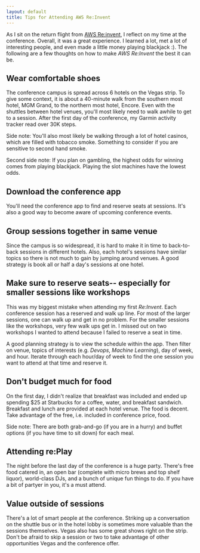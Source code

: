 ```yaml
---
layout: default
title: Tips for Attending AWS Re:Invent
---
```


As I sit on the return flight from [AWS Re:invent](https://reinvent.awsevents.com/), I reflect on my time at the conference. Overall, it was a great experience. I learned a lot, met a lot of interesting people, and even made a little money playing blackjack :). The following are a few thoughts on how to make _AWS Re:Invent_ the best it can be.

## Wear comfortable shoes

The conference campus is spread across 6 hotels on the Vegas strip. To give some context, it is about a 40-minute walk from the southern most hotel, MGM Grand, to the northern most hotel, Encore. Even with the shuttles between hotel venues, you'll most likely need to walk awhile to get to a session. After the first day of the conference, my Garmin activity tracker read over 30K steps.

Side note: You'll also most likely be walking through a lot of hotel casinos, which are filled with tobacco smoke. Something to consider if you are sensitive to second hand smoke.

Second side note: If you plan on gambling, the highest odds for winning comes from playing blackjack. Playing the slot machines have the lowest odds.

## Download the conference app

You'll need the conference app to find and reserve seats at sessions. It's also a good way to become aware of upcoming conference events.

## Group sessions together in same venue

Since the campus is so widespread, it is hard to make it in time to back-to-back sessions in different hotels. Also, each hotel's sessions have similar topics so there is not much to gain by jumping around venues. A good strategy is book all or half a day's sessions at one hotel.

## Make sure to reserve seats-- especially for smaller sessions like workshops

This was my biggest mistake when attending my first _Re:Invent_. Each conference session has a reserved and walk up line. For most of the larger sessions, one can walk up and get in no problem. For the smaller sessions like the workshops, very few walk ups get in. I missed out on two workshops I wanted to attend because I failed to reserve a seat in time.

A good planning strategy is to view the schedule within the app. Then filter on venue, topics of interests (e.g. _Devops_, _Machine Learning_), day of week, and hour. Iterate through each hour/day of week to find the one session you want to attend at that time and reserve it.

## Don't budget much for food

On the first day, I didn't realize that breakfast was included and ended up spending $25 at Starbucks for a coffee, water, and breakfast sandwich. Breakfast and lunch are provided at each hotel venue. The food is decent. Take advantage of the free, i.e. included in conference price, food.

Side note: There are both grab-and-go (if you are in a hurry) and buffet options (if you have time to sit down) for each meal.

## Attending re:Play

The night before the last day of the conference is a huge party. There's free food catered in, an open bar (complete with micro brews and top shelf liquor), world-class DJs, and a bunch of unique fun things to do. If you have a bit of partyer in you, it's a must attend.

## Value outside of sessions

There's a lot of smart people at the conference. Striking up a conversation on the shuttle bus or in the hotel lobby is sometimes more valuable than the sessions themselves. Vegas also has some great shows right on the strip. Don't be afraid to skip a session or two to take advantage of other opportunities Vegas and the conference offer.
